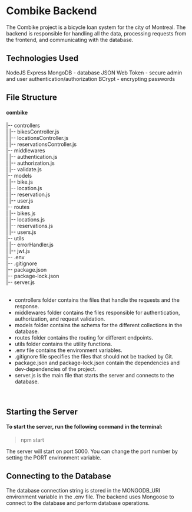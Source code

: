 ﻿# Combike Backend<br/>
The Combike project is a bicycle loan system for the city of Montreal. The backend is responsible for handling all the data, processing requests from the frontend, and communicating with the database.<br/>

## Technologies Used<br/>
NodeJS
Express
MongoDB - database
JSON Web Token - secure admin and user authentication/authorization
BCrypt - encrypting passwords

## File Structure<br/>

#### combike
|-- controllers<br/>
| |-- bikesController.js<br/>
| |-- locationsController.js<br/>
| |-- reservationsController.js<br/>
|-- middlewares<br/>
| |-- authentication.js<br/>
| |-- authorization.js<br/>
| |-- validate.js<br/>
|-- models<br/>
| |-- bike.js<br/>
| |-- location.js<br/>
| |-- reservation.js<br/>
| |-- user.js<br/>
|-- routes<br/>
| |-- bikes.js<br/>
| |-- locations.js<br/>
| |-- reservations.js<br/>
| |-- users.js<br/>
|-- utils<br/>
| |-- errorHandler.js<br/>
| |-- jwt.js<br/>
|-- .env<br/>
|-- .gitignore<br/>
|-- package.json<br/>
|-- package-lock.json<br/>
|-- server.js<br/>
<br/>
* controllers folder contains the files that handle the requests and the response.
* middlewares folder contains the files responsible for authentication, authorization, and request validation.
* models folder contains the schema for the different collections in the database.
* routes folder contains the routing for different endpoints.
* utils folder contains the utility functions.
* .env file contains the environment variables.
* .gitignore file specifies the files that should not be tracked by Git.
* package.json and package-lock.json contain the dependencies and dev-dependencies of the project.
* server.js is the main file that starts the server and connects to the database.
<br/>

## Starting the Server
#### To start the server, run the following command in the terminal:

> npm start

The server will start on port 5000. You can change the port number by setting the PORT environment variable.

## Connecting to the Database
The database connection string is stored in the MONGODB_URI environment variable in the .env file. The backend uses Mongoose to connect to the database and perform database operations.

